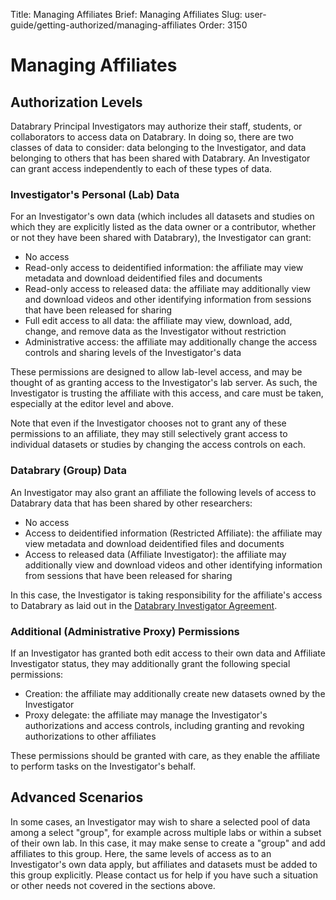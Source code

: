 Title: Managing Affiliates
Brief: Managing Affiliates
Slug: user-guide/getting-authorized/managing-affiliates
Order: 3150

# Managing Affiliates

## Authorization Levels

Databrary Principal Investigators may authorize their staff, students, or collaborators to access data on Databrary.
In doing so, there are two classes of data to consider: data belonging to the Investigator, and data belonging to others that has been shared with Databrary.
An Investigator can grant access independently to each of these types of data.

### Investigator's Personal (Lab) Data

For an Investigator's own data (which includes all datasets and studies on which they are explicitly listed as the data owner or a contributor, whether or not they have been shared with Databrary), the Investigator can grant:
- No access
- Read-only access to deidentified information: the affiliate may view metadata and download deidentified files and documents
- Read-only access to released data: the affiliate may additionally view and download videos and other identifying information from sessions that have been released for sharing
- Full edit access to all data: the affiliate may view, download, add, change, and remove data as the Investigator without restriction
- Administrative access: the affiliate may additionally change the access controls and sharing levels of the Investigator's data

These permissions are designed to allow lab-level access, and may be thought of as granting access to the Investigator's lab server.
As such, the Investigator is trusting the affiliate with this access, and care must be taken, especially at the editor level and above.

Note that even if the Investigator chooses not to grant any of these permissions to an affiliate, they may still selectively grant access to individual datasets or studies by changing the access controls on each.

### Databrary (Group) Data

An Investigator may also grant an affiliate the following levels of access to Databrary data that has been shared by other researchers:
- No access
- Access to deidentified information (Restricted Affiliate): the affiliate may view metadata and download deidentified files and documents
- Access to released data (Affiliate Investigator): the affiliate may additionally view and download videos and other identifying information from sessions that have been released for sharing

In this case, the Investigator is taking responsibility for the affiliate's access to Databrary as laid out in the [Databrary Investigator Agreement](|filename|../policies/investigator-agreement.mdi).

### Additional (Administrative Proxy) Permissions

If an Investigator has granted both edit access to their own data and Affiliate Investigator status, they may additionally grant the following special permissions:
- Creation: the affiliate may additionally create new datasets owned by the Investigator
- Proxy delegate: the affiliate may manage the Investigator's authorizations and access controls, including granting and revoking authorizations to other affiliates

These permissions should be granted with care, as they enable the affiliate to perform tasks on the Investigator's behalf.

## Advanced Scenarios

In some cases, an Investigator may wish to share a selected pool of data among a select "group", for example across multiple labs or within a subset of their own lab.
In this case, it may make sense to create a "group" and add affiliates to this group.
Here, the same levels of access as to an Investigator's own data apply, but affiliates and datasets must be added to this group explicitly.
Please contact us for help if you have such a situation or other needs not covered in the sections above.
